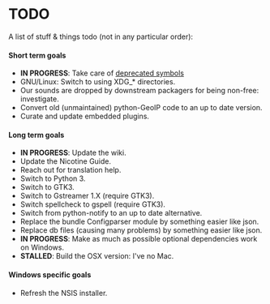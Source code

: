 # TODO

A list of stuff & things todo (not in any particular order):

#### Short term goals

* **IN PROGRESS**: Take care of [deprecated symbols](DEPRECATED_SYMBOLS.md)
* GNU/Linux: Switch to using XDG_* directories.
* Our sounds are dropped by downstream packagers for being non-free: investigate.
* Convert old (unmaintained) python-GeoIP code to an up to date version.
* Curate and update embedded plugins.

#### Long term goals

* **IN PROGRESS**: Update the wiki.
* Update the Nicotine Guide.
* Reach out for translation help.
* Switch to Python 3.
* Switch to GTK3.
* Switch to Gstreamer 1.X (require GTK3).
* Switch spellcheck to gspell (require GTK3).
* Switch from python-notify to an up to date alternative.
* Replace the bundle Configparser module by something easier like json.
* Replace db files (causing many problems) by something easier like json.
* **IN PROGRESS**: Make as much as possible optional dependencies work on Windows.
* **STALLED**: Build the OSX version: I've no Mac.

#### Windows specific goals

* Refresh the NSIS installer.

